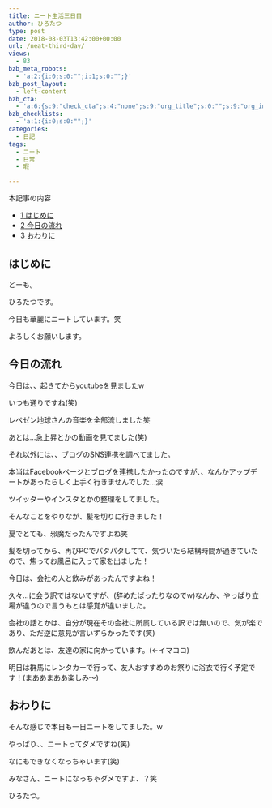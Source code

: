 ```yaml
---
title: ニート生活三日目
author: ひろたつ
type: post
date: 2018-08-03T13:42:00+00:00
url: /neat-third-day/
views:
  - 83
bzb_meta_robots:
  - 'a:2:{i:0;s:0:"";i:1;s:0:"";}'
bzb_post_layout:
  - left-content
bzb_cta:
  - 'a:6:{s:9:"check_cta";s:4:"none";s:9:"org_title";s:0:"";s:9:"org_image";s:0:"";s:11:"org_content";s:0:"";s:15:"org_button_text";s:0:"";s:14:"org_button_url";s:0:"";}'
bzb_checklists:
  - 'a:1:{i:0;s:0:"";}'
categories:
  - 日記
tags:
  - ニート
  - 日常
  - 暇

---
```

<div id="toc_container" class="toc_transparent no_bullets">
  <p class="toc_title">
    本記事の内容
  </p>
  
  <ul class="toc_list">
    <li>
      <a href="#i"><span class="toc_number toc_depth_1">1</span> はじめに</a>
    </li>
    <li>
      <a href="#i-2"><span class="toc_number toc_depth_1">2</span> 今日の流れ</a>
    </li>
    <li>
      <a href="#i-3"><span class="toc_number toc_depth_1">3</span> おわりに</a>
    </li>
  </ul>
</div>

## <span id="i">はじめに</span>

どーも。
  
ひろたつです。
  
今日も華麗にニートしています。笑
  
よろしくお願いします。

<!--more-->

## <span id="i-2">今日の流れ</span>

今日は、、起きてからyoutubeを見ましたw

いつも通りですね(笑)

レペゼン地球さんの音楽を全部流しました笑

あとは…急上昇とかの動画を見てました(笑)

それ以外には、、ブログのSNS連携を調べてました。

本当はFacebookページとブログを連携したかったのですが、、なんかアップデートがあったらしく上手く行きませんでした…涙

ツイッターやインスタとかの整理をしてました。

そんなことをやりなが、髪を切りに行きました！

夏でとても、邪魔だったんですよね笑

髪を切ってから、再びPCでパタパタしてて、気づいたら結構時間が過ぎていたので、焦ってお風呂に入って家を出ました！

今日は、会社の人と飲みがあったんですよね！

久々…に会う訳ではないですが、(辞めたばったりなのでw)なんか、やっぱり立場が違うので言うもとは感覚が違いました。

会社の話とかは、自分が現在その会社に所属している訳では無いので、気が楽であり、ただ逆に意見が言いずらかったです(笑)

飲んだあとは、友達の家に向かっています。(←イマココ)

明日は群馬にレンタカーで行って、友人おすすめのお祭りに浴衣で行く予定です！(まああまああ楽しみ～)

## <span id="i-3">おわりに</span>

そんな感じで本日も一日ニートをしてました。w

やっぱり、、ニートってダメですね(笑)

なにもできなくなっちゃいます(笑)

みなさん、ニートになっちゃダメですよ、？笑

ひろたつ。

<div style="font-size: 0px; height: 0px; line-height: 0px; margin: 0; padding: 0; clear: both;">
</div>
